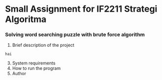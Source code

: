 # Small Assignment for IF2211 Strategi Algoritma

### Solving word searching puzzle with brute force algorithm

1. Brief description of the project

```hai```

3. System requirements
4. How to run the program
5. Author